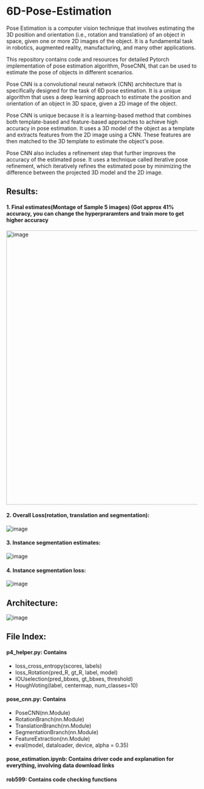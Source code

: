 # 6D-Pose-Estimation


Pose Estimation is a computer vision technique that involves estimating the 3D position and orientation (i.e., rotation and translation) of an object in space, given one or more 2D images of the object. It is a fundamental task in robotics, augmented reality, manufacturing, and many other applications.

This repository contains code and resources for detailed Pytorch implementation of pose estimation algorithm, PoseCNN, that can be used to estimate the pose of objects in different scenarios. 


Pose CNN is a convolutional neural network (CNN) architecture that is specifically designed for the task of 6D pose estimation. It is a unique algorithm that uses a deep learning approach to estimate the position and orientation of an object in 3D space, given a 2D image of the object.

Pose CNN is unique because it is a learning-based method that combines both template-based and feature-based approaches to achieve high accuracy in pose estimation. It uses a 3D model of the object as a template and extracts features from the 2D image using a CNN. These features are then matched to the 3D template to estimate the object's pose.

Pose CNN also includes a refinement step that further improves the accuracy of the estimated pose. It uses a technique called iterative pose refinement, which iteratively refines the estimated pose by minimizing the difference between the projected 3D model and the 2D image.



## Results:



#### 1. Final estimates(Montage of Sample 5 images) (Got approx 41% accuracy, you can change the hyperpraramters and train more to get higher accuracy

<img width="720" alt="image" src="https://user-images.githubusercontent.com/86003669/227661528-57922f64-abbc-4839-9063-a790a285a8c8.png">






#### 2. Overall Loss(rotation, translation and segmentation):

![image](https://user-images.githubusercontent.com/86003669/227659193-684be76e-e442-4b92-8de8-c917527bfd54.png)



#### 3. Instance segmentation estimates:

![image](https://user-images.githubusercontent.com/86003669/227659280-27f8d685-2eb0-432a-831f-091c59fb7961.png)   



#### 4. Instance segmentation loss:

![image](https://user-images.githubusercontent.com/86003669/227659300-f5f8c1c0-f8c8-465c-8768-f0dafa17ec7f.png)






## Architecture:

![image](https://user-images.githubusercontent.com/86003669/227664294-1faeb746-d2a5-493d-98e9-750a88853791.png) 


## File Index:

#### p4_helper.py: Contains
* loss_cross_entropy(scores, labels)
* loss_Rotation(pred_R, gt_R, label, model)
* IOUselection(pred_bbxes, gt_bbxes, threshold)
* HoughVoting(label, centermap, num_classes=10)


#### pose_cnn.py: Contains
* PoseCNN(nn.Module)
* RotationBranch(nn.Module)
* TranslationBranch(nn.Module)
* SegmentationBranch(nn.Module)
* FeatureExtraction(nn.Module)
* eval(model, dataloader, device, alpha = 0.35)

#### pose_estimation.ipynb: Contains driver code and explanation for everything, involving data download links
#### rob599: Contains code checking functions
